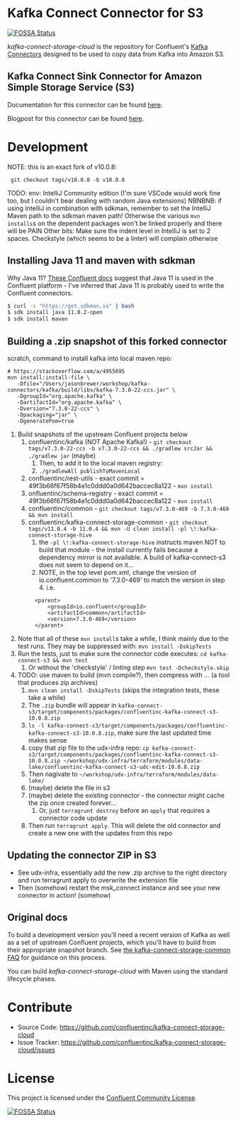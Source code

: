 # Kafka Connect Connector for S3
[![FOSSA Status](https://app.fossa.io/api/projects/git%2Bhttps%3A%2F%2Fgithub.com%2Fconfluentinc%2Fkafka-connect-storage-cloud.svg?type=shield)](https://app.fossa.io/projects/git%2Bhttps%3A%2F%2Fgithub.com%2Fconfluentinc%2Fkafka-connect-storage-cloud?ref=badge_shield)


*kafka-connect-storage-cloud* is the repository for Confluent's [Kafka Connectors](http://kafka.apache.org/documentation.html#connect)
designed to be used to copy data from Kafka into Amazon S3. 

## Kafka Connect Sink Connector for Amazon Simple Storage Service (S3)

Documentation for this connector can be found [here](http://docs.confluent.io/current/connect/connect-storage-cloud/kafka-connect-s3/docs/index.html).

Blogpost for this connector can be found [here](https://www.confluent.io/blog/apache-kafka-to-amazon-s3-exactly-once).

# Development

NOTE: this is an exact fork of v10.0.8:

```shell
 git checkout tags/v10.0.8 -b v10.0.8
```

TODO: env: IntelliJ Community edition (I'm sure VSCode would work fine too, but I couldn't bear dealing with random Java extensions)
NBNBNB: if using IntelliJ in combination with sdkman, remember to set the IntelliJ Maven path to the sdkman maven path!
Otherwise the various `mvn installs`s on the dependent packages won't be linked properly and there will be PAIN
Other bits: Make sure the indent level in IntelliJ is set to 2 spaces. Checkstyle (which seems to be a linter) will
complain otherwise

## Installing Java 11 and maven with sdkman

Why Java 11? [These Confluent docs](https://docs.confluent.io/platform/current/installation/versions-interoperability.html#java) suggest that Java 11
is used in the Confluent platform - I've inferred that Java 11 is probably used to write the Confluent connectors. 

```sh
$ curl -s "https://get.sdkman.io" | bash
$ sdk install java 11.0.2-open
$ sdk install maven
```

## Building a .zip snapshot of this forked connector

scratch, command to install kafka into local maven repo:

```shell
# https://stackoverflow.com/a/4955695
mvn install:install-file \
   -Dfile="/Users/jasonbrewer/workshop/kafka-connectors/kafka/build/libs/kafka-7.3.0-22-ccs.jar" \
   -DgroupId="org.apache.kafka" \
   -DartifactId="org.apache.kafka" \
   -Dversion="7.3.0-22-ccs" \
   -Dpackaging="jar" \
   -DgeneratePom=true
```

1. Build snapshots of the upstream Confluent projects below
   1. confluentinc/kafka (NOT Apache Kafka!) - `git checkout tags/v7.3.0-22-ccs -b v7.3.0-22-ccs && ./gradlew srcJar && ./gradlew jar` (maybe)
      1. Then, to add it to the local maven registry:
      2. `./gradlewAll publishToMavenLocal`
   2. confluentinc/rest-utils - exact commit = 49f3b66f67f58b4e1c0ddd0a0d642baccec8a122 - `mvn install`
   3. onfluentinc/schema-registry - exact commit = 49f3b66f67f58b4e1c0ddd0a0d642baccec8a122 - `mvn install`
   4. confluentinc/common - `git checkout tags/v7.3.0-469 -b 7.3.0-469 && mvn install`
   5. confluentinc/kafka-connect-storage-common - `git checkout tags/v11.0.4 -b 11.0.4 && mvn -U clean install -pl \!:kafka-connect-storage-hive`
      1. the `-pl \!:kafka-connect-storage-hive` instructs maven NOT to build that module - the install currently fails because a dependency mirror is not available. A build of kafka-connect-s3 does not seem to depend on it...
      2. NOTE, in the top level pom.xml, change the version of io.confluent.common to '7.3.0-469' to match the version in step 4. i.e.
      ```
        <parent>
            <groupId>io.confluent</groupId>
            <artifactId>common</artifactId>
            <version>7.3.0-469</version>
        </parent>
      ```
2. Note that all of these `mvn install`s take a while, I think mainly due to the test runs. They may be suppressed with: `mvn install -DskipTests`
3. Run the tests, just to make sure the connector code executes: `cd kafka-connect-s3 && mvn test`
   1. Or without the 'checkstyle' / linting step `mvn test -Dcheckstyle.skip`
4. TODO: use maven to build (mvn compile?), then compress with ... (a tool that produces zip archives)
   1. `mvn clean install -DskipTests` (skips the integration tests, these take a while)
   2. The `.zip` bundle will appear in `kafka-connect-s3/target/components/packages/confluentinc-kafka-connect-s3-10.0.8.zip`
   3. `ls -l kafka-connect-s3/target/components/packages/confluentinc-kafka-connect-s3-10.0.8.zip`, make sure the last updated time makes sense
   4. copy that zip file to the udx-infra repo: `cp kafka-connect-s3/target/components/packages/confluentinc-kafka-connect-s3-10.0.8.zip ~/workshop/udx-infra/terraform/modules/data-lake/confluentinc-kafka-connect-s3-udc-edit-10.0.8.zip` 
   5. Then nagivate to `~/workshop/udx-infra/terraform/modules/data-lake/`
   6. (maybe) delete the file in s3
   7. (maybe) delete the existing connector - the connector might cache the zip once created forever...
      1. Or, just `terragrunt destroy` before an `apply` that requires a connector code update
   8. Then run `terragrunt apply`. This will delete the old connector and create a new one with the updates from this repo

## Updating the connector ZIP in S3

- See udx-infra, essentially add the new .zip archive to the right directory and run terragrunt apply to overwrite the extension file
- Then (somehow) restart the msk_connect instance and see your new connector in action! (somehow)

## Original docs

To build a development version you'll need a recent version of Kafka 
as well as a set of upstream Confluent projects, which you'll have to build from their appropriate snapshot branch.
See [the kafka-connect-storage-common FAQ](https://github.com/confluentinc/kafka-connect-storage-common/wiki/FAQ)
for guidance on this process.

You can build *kafka-connect-storage-cloud* with Maven using the standard lifecycle phases.


# Contribute

- Source Code: https://github.com/confluentinc/kafka-connect-storage-cloud
- Issue Tracker: https://github.com/confluentinc/kafka-connect-storage-cloud/issues


# License

This project is licensed under the [Confluent Community License](LICENSE).


[![FOSSA Status](https://app.fossa.io/api/projects/git%2Bhttps%3A%2F%2Fgithub.com%2Fconfluentinc%2Fkafka-connect-storage-cloud.svg?type=large)](https://app.fossa.io/projects/git%2Bhttps%3A%2F%2Fgithub.com%2Fconfluentinc%2Fkafka-connect-storage-cloud?ref=badge_large)

